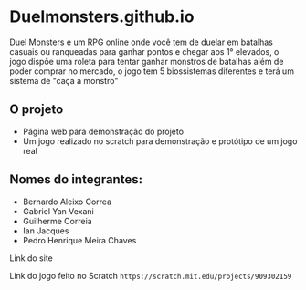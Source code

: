# Duelmonsters.github.io

Duel Monsters e um RPG online onde você tem de duelar em batalhas casuais ou ranqueadas para ganhar pontos e 
chegar aos 1° elevados, o jogo dispõe uma roleta para tentar ganhar monstros de batalhas além de poder comprar no mercado, 
o jogo tem 5 biossistemas diferentes e terá um sistema de "caça a monstro" 

## O projeto
- Página web para demonstração do projeto
- Um jogo realizado no scratch para demonstração e protótipo de um jogo real
  
## Nomes do integrantes:
- Bernardo Aleixo Correa
- Gabriel Yan Vexani
- Guilherme Correia
- Ian Jacques
- Pedro Henrique Meira Chaves


 Link do site

 Link do jogo feito no Scratch
```https://scratch.mit.edu/projects/909302159```
